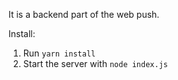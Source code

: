 It is a backend part of the web push.

Install:
1. Run `yarn install`
4. Start the server with `node index.js`

